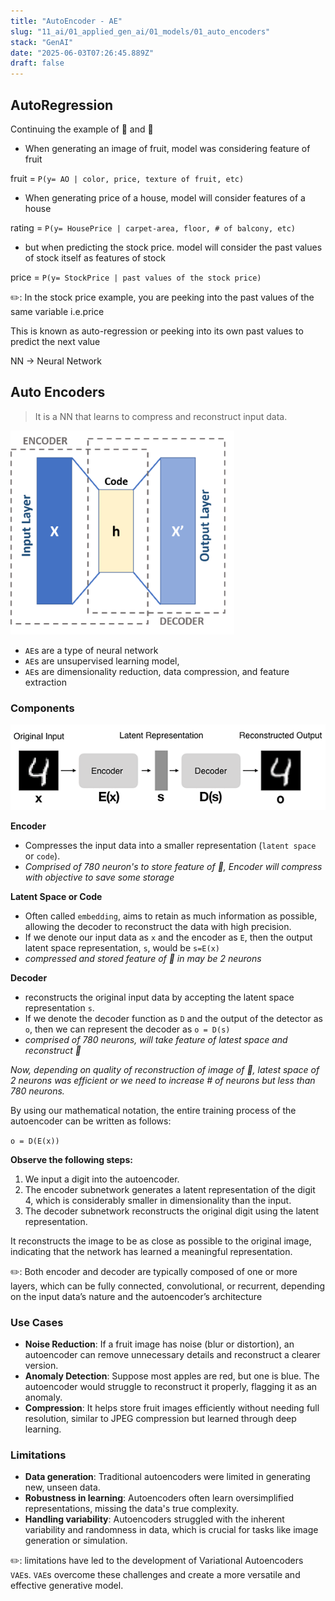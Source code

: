 ```yaml
---
title: "AutoEncoder - AE"
slug: "11_ai/01_applied_gen_ai/01_models/01_auto_encoders"
stack: "GenAI"
date: "2025-06-03T07:26:45.889Z"
draft: false
---
```


## AutoRegression

Continuing the example of 🍎 and 🍊

- When generating an image of fruit, model was considering feature of fruit

fruit = `P(y= AO | color, price, texture of fruit, etc)`

- When generating price of a house, model will consider features of a house

rating = `P(y= HousePrice | carpet-area, floor, # of balcony, etc)`

- but when predicting the stock price. model will consider the past values of stock itself as features of stock

price = `P(y= StockPrice | past values of the stock price)`

✏️: In the stock price example, you are peeking into the past values of the same variable i.e.price

This is known as auto-regression or peeking into its own past values to predict the next value

NN -> Neural Network

## **A**uto **E**ncoders

> It is a NN that learns to compress and reconstruct input data.

![AutoEncoder - Architecture](../../../../../src/images/11_ai/01_agen_ai/agi-9.png)

- `AE`s are a type of neural network
- `AE`s are unsupervised learning model,
- `AE`s are dimensionality reduction, data compression, and feature extraction

### Components

![AutoEncoder - example](../../../../../src/images/11_ai/01_agen_ai/agi-9a.png)

**Encoder**

- Compresses the input data into a smaller representation (`latent space` or `code`).
- _Comprised of 780 neuron's to store feature of 🍎, Encoder will compress with objective to save some storage_

**Latent Space or Code**

- Often called `embedding`, aims to retain as much information as possible, allowing the decoder to reconstruct the data with high precision.
- If we denote our input data as `x` and the encoder as `E`, then the output latent space representation, `s`, would be `s=E(x)`
- _compressed and stored feature of 🍎 in may be 2 neurons_

**Decoder**

- reconstructs the original input data by accepting the latent space representation `s`.
- If we denote the decoder function as `D` and the output of the detector as `o`, then we can represent the decoder as `o = D(s)`
- _comprised of 780 neurons, will take feature of latest space and reconstruct 🍎_

_Now, depending on quality of reconstruction of image of 🍎, latest space of 2 neurons was efficient or we need to increase # of neurons but less than 780 neurons._

By using our mathematical notation, the entire training process of the autoencoder can be written as follows:

`o = D(E(x))`

**Observe the following steps:**

1. We input a digit into the autoencoder.
2. The encoder subnetwork generates a latent representation of the digit 4, which is considerably smaller in dimensionality than the input.
3. The decoder subnetwork reconstructs the original digit using the latent representation.

It reconstructs the image to be as close as possible to the original image, indicating that the network has learned a meaningful representation.

✏️: Both encoder and decoder are typically composed of one or more layers, which can be fully connected, convolutional, or recurrent, depending on the input data’s nature and the autoencoder’s architecture

### Use Cases

- **Noise Reduction**: If a fruit image has noise (blur or distortion), an autoencoder can remove unnecessary details and reconstruct a clearer version.
- **Anomaly Detection**: Suppose most apples are red, but one is blue. The autoencoder would struggle to reconstruct it properly, flagging it as an anomaly.
- **Compression**: It helps store fruit images efficiently without needing full resolution, similar to JPEG compression but learned through deep learning.

### Limitations

- **Data generation**: Traditional autoencoders were limited in generating new, unseen data.
- **Robustness in learning**: Autoencoders often learn oversimplified representations, missing the data's true complexity.
- **Handling variability**: Autoencoders struggled with the inherent variability and randomness in data, which is crucial for tasks like image generation or simulation.

✏️: limitations have led to the development of Variational
Autoencoders `VAE`s. `VAE`s overcome these challenges and create a more versatile and effective generative model.
